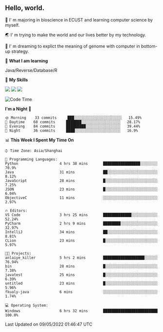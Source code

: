 ## Hello, world.

🏫 I' m majoring in bioscience in ECUST and learning computer science by myself.

🌏 I' m trying to make the world and our lives better by my technology.

🧬 I' m dreaming to explict the meaning of genome with computer in bottom-up strategy.

🔡 **What I am learning**

Java/Reverse/Database/R

🌟 **My Skills**

![](https://img.shields.io/badge/-Python-3e74a2?style=flat-square&logo=Python&logoColor=fff)
![](https://img.shields.io/badge/-Linux-000000?style=flat-square&logo=Linux&logoColor=fff)
![](https://img.shields.io/badge/-Docker-2496ED?style=flat-square&logo=Docker&logoColor=fff)

<!--START_SECTION:waka-->
![Code Time](http://img.shields.io/badge/Code%20Time-0-blue)

**I'm a Night 🦉** 

```text
🌞 Morning    33 commits     ███░░░░░░░░░░░░░░░░░░░░░░   15.49% 
🌆 Daytime    60 commits     ███████░░░░░░░░░░░░░░░░░░   28.17% 
🌃 Evening    84 commits     █████████░░░░░░░░░░░░░░░░   39.44% 
🌙 Night      36 commits     ████░░░░░░░░░░░░░░░░░░░░░   16.9%

```


📊 **This Week I Spent My Time On** 

```text
⌚︎ Time Zone: Asia/Shanghai

💬 Programming Languages: 
Python                   4 hrs 38 mins       █████████████████░░░░░░░░   70.9% 
Java                     31 mins             ██░░░░░░░░░░░░░░░░░░░░░░░   8.12% 
JavaScript               28 mins             █░░░░░░░░░░░░░░░░░░░░░░░░   7.25% 
JSON                     23 mins             █░░░░░░░░░░░░░░░░░░░░░░░░   6.04% 
ObjectiveC               11 mins             ░░░░░░░░░░░░░░░░░░░░░░░░░   2.97%

🔥 Editors: 
VS Code                  3 hrs 25 mins       █████████████░░░░░░░░░░░░   52.24% 
PyCharm                  2 hrs 9 mins        ████████░░░░░░░░░░░░░░░░░   32.97% 
IntelliJ                 34 mins             ██░░░░░░░░░░░░░░░░░░░░░░░   8.81% 
CLion                    23 mins             █░░░░░░░░░░░░░░░░░░░░░░░░   5.97%

🐱‍💻 Projects: 
anlaiye_killer           5 hrs 2 mins        ███████████████████░░░░░░   76.94% 
bin                      28 mins             █░░░░░░░░░░░░░░░░░░░░░░░░   7.38% 
javatest                 25 mins             █░░░░░░░░░░░░░░░░░░░░░░░░   6.39% 
untitled                 23 mins             █░░░░░░░░░░░░░░░░░░░░░░░░   5.96% 
fkualy-java              6 mins              ░░░░░░░░░░░░░░░░░░░░░░░░░   1.74%

💻 Operating System: 
Windows                  6 hrs 32 mins       █████████████████████████   100.0%

```


 Last Updated on 09/05/2022 01:46:47 UTC
<!--END_SECTION:waka-->


<!--
**Shigure19/Shigure19** is a ✨ _special_ ✨ repository because its `README.md` (this file) appears on your GitHub profile.

Here are some ideas to get you started:

- 🔭 I’m currently working on ...
- 🌱 I’m currently learning ...
- 👯 I’m looking to collaborate on ...
- 🤔 I’m looking for help with ...
- 💬 Ask me about ...
- 📫 How to reach me: ...
- 😄 Pronouns: ...
- ⚡ Fun fact: ...
-->
